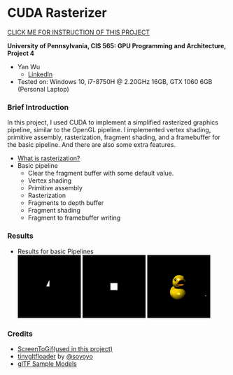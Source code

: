 CUDA Rasterizer
===============

[CLICK ME FOR INSTRUCTION OF THIS PROJECT](./INSTRUCTION.md)

**University of Pennsylvania, CIS 565: GPU Programming and Architecture, Project 4**

* Yan Wu
	* [LinkedIn](https://www.linkedin.com/in/yan-wu-a71270159/)
* Tested on: Windows 10, i7-8750H @ 2.20GHz 16GB, GTX 1060 6GB (Personal Laptop)

### Brief Introduction
In this project, I used CUDA to implement a simplified rasterized graphics pipeline, similar to the OpenGL pipeline. I implemented vertex shading, primitive assembly, rasterization, fragment shading, and a framebuffer for the basic pipeline. And there are also some extra features.

* [What is rasterization?](https://en.wikipedia.org/wiki/Rasterisation)
* Basic pipeline
  * Clear the fragment buffer with some default value.
  * Vertex shading
  * Primitive assembly
  * Rasterization
  * Fragments to depth buffer
  * Fragment shading
  * Fragment to framebuffer writing

### Results

* Results for basic Pipelines<br />
  <img src="/images/basic pipeline/triangle.gif" width="30%">
  <img src="/images/basic pipeline/box.gif" width="30%">
  <img src="/images/basic pipeline/duck.gif" width="30%">

### Credits

* [ScreenToGif(used in this project)](https://www.screentogif.com/)
* [tinygltfloader](https://github.com/syoyo/tinygltfloader) by [@soyoyo](https://github.com/syoyo)
* [glTF Sample Models](https://github.com/KhronosGroup/glTF/blob/master/sampleModels/README.md)
